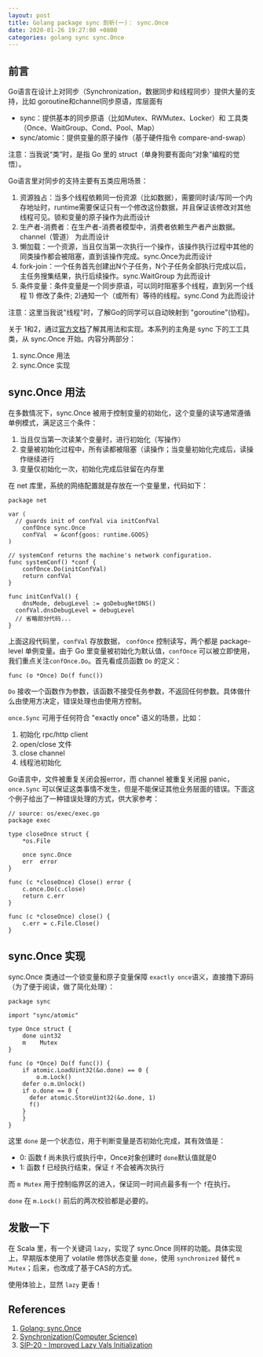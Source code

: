 ```yaml
---
layout: post
title: Golang package sync 剖析(一)： sync.Once
date: 2020-01-26 19:27:00 +0800
categories: golang sync sync.Once
---
```


## 前言

Go语言在设计上对同步（Synchronization，数据同步和线程同步）提供大量的支持，比如 goroutine和channel同步原语，库层面有

- sync：提供基本的同步原语（比如Mutex、RWMutex、Locker）和 工具类（Once、WaitGroup、Cond、Pool、Map）
- sync/atomic：提供变量的原子操作（基于硬件指令 compare-and-swap）

注意：当我说“类”时，是指 Go 里的 struct（单身狗要有面向“对象”编程的觉悟）。

Go语言里对同步的支持主要有五类应用场景：

1. 资源独占：当多个线程依赖同一份资源（比如数据），需要同时读/写同一个内存地址时，runtime需要保证只有一个修改这份数据，并且保证该修改对其他线程可见。锁和变量的原子操作为此而设计
2. 生产者-消费者：在生产者-消费者模型中，消费者依赖生产者产出数据。 channel（管道） 为此而设计
3. 懒加载：一个资源，当且仅当第一次执行一个操作，该操作执行过程中其他的同类操作都会被阻塞，直到该操作完成。sync.Once为此而设计
4. fork-join：一个任务首先创建出N个子任务，N个子任务全部执行完成以后，主任务搜集结果，执行后续操作。sync.WaitGroup 为此而设计
5. 条件变量：条件变量是一个同步原语，可以同时阻塞多个线程，直到另一个线程 1) 修改了条件; 2)通知一个（或所有）等待的线程。sync.Cond 为此而设计

注意：这里当我说"线程"时，了解Go的同学可以自动映射到 "goroutine"(协程)。

关于 1和2，通过[官方文档](https://golang.org/pkg/sync/)了解其用法和实现。本系列的主角是 sync 下的工工具类，从 sync.Once 开始。内容分两部分：

1. sync.Once 用法
2. sync.Once 实现

## sync.Once 用法

在多数情况下，sync.Once 被用于控制变量的初始化，这个变量的读写通常遵循单例模式，满足这三个条件：
1. 当且仅当第一次读某个变量时，进行初始化（写操作）
2. 变量被初始化过程中，所有读都被阻塞（读操作；当变量初始化完成后，读操作继续进行
3. 变量仅初始化一次，初始化完成后驻留在内存里

在 net 库里，系统的网络配置就是存放在一个变量里，代码如下：

```golang
package net

var (
  // guards init of confVal via initConfVal
	confOnce sync.Once 
	confVal  = &conf{goos: runtime.GOOS}
)

// systemConf returns the machine's network configuration.
func systemConf() *conf {
	confOnce.Do(initConfVal)
	return confVal
}

func initConfVal() {
	dnsMode, debugLevel := goDebugNetDNS()
  confVal.dnsDebugLevel = debugLevel
  // 省略部分代码...
}
```

上面这段代码里，`confVal` 存放数据， `confOnce` 控制读写，两个都是 package-level 单例变量。由于 Go 里变量被初始化为默认值，`confOnce` 可以被立即使用，我们重点关注`confOnce.Do`。首先看成员函数 `Do` 的定义：

```golang
func (o *Once) Do(f func())
```

`Do` 接收一个函数作为参数，该函数不接受任务参数，不返回任何参数。具体做什么由使用方决定，错误处理也由使用方控制。

`once.Sync` 可用于任何符合 "exactly once" 语义的场景，比如：

1. 初始化 rpc/http client
2. open/close 文件
3. close channel
4. 线程池初始化

Go语言中，文件被重复关闭会报error，而 channel 被重复关闭报 panic，`once.Sync` 可以保证这类事情不发生，但是不能保证其他业务层面的错误。下面这个例子给出了一种错误处理的方式，供大家参考：

```golang
// source: os/exec/exec.go
package exec

type closeOnce struct {
	*os.File

	once sync.Once
	err  error
}

func (c *closeOnce) Close() error {
	c.once.Do(c.close)
	return c.err
}

func (c *closeOnce) close() {
	c.err = c.File.Close()
}

```

## sync.Once 实现

sync.Once 类通过一个锁变量和原子变量保障 `exactly once`语义，直接撸下源码（为了便于阅读，做了简化处理）：

```golang
package sync

import "sync/atomic"

type Once struct {
	done uint32
	m    Mutex
}

func (o *Once) Do(f func()) {
	if atomic.LoadUint32(&o.done) == 0 {
		o.m.Lock()
    defer o.m.Unlock()
    if o.done == 0 {
      defer atomic.StoreUint32(&o.done, 1)
      f()
    }
	}
}
```

这里 `done` 是一个状态位，用于判断变量是否初始化完成，其有效值是：

- 0: 函数 f 尚未执行或执行中，Once对象创建时 `done`默认值就是0
- 1: 函数 f 已经执行结束，保证 `f` 不会被再次执行

而 `m Mutex` 用于控制临界区的进入，保证同一时间点最多有一个 `f`在执行。

`done` 在 `m.Lock()` 前后的两次校验都是必要的。


## 发散一下

在 Scala 里，有一个关键词 `lazy`，实现了 sync.Once 同样的功能。具体实现上，早期版本使用了 volatile 修饰状态变量 `done`，使用 `synchronized` 替代 `m Mutex`；后来，也改成了基于CAS的方式。

使用体验上，显然 `lazy` 更香！

## References

1. [Golang: sync.Once](https://golang.org/pkg/sync/#Once)
2. [Synchronization(Computer Science)](https://en.wikipedia.org/wiki/Synchronization_(computer_science))
3. [SIP-20 - Improved Lazy Vals Initialization](http://scalajp.github.io/scala.github.com/sips/pending/improved-lazy-val-initialization.html)
